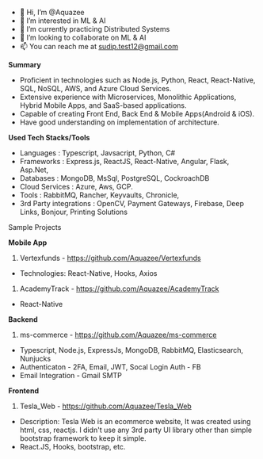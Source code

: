 - 👋 Hi, I’m @Aquazee
- 👀 I’m interested in ML & AI
- 🌱 I’m currently practicing Distributed Systems
- 💞️ I’m looking to collaborate on ML & AI
- 📫 You can reach me at sudip.test12@gmail.com

**Summary**
- Proficient in technologies such as Node.js, Python, React, React-Native, SQL, NoSQL, AWS, and Azure Cloud Services.
- Extensive experience with Microservices, Monolithic Applications, Hybrid Mobile Apps, and SaaS-based applications.
- Capable of creating Front End, Back End & Mobile Apps(Android & iOS).
- Have good understanding on implementation of architecture.

**Used Tech Stacks/Tools**
- Languages : Typescript, Javsacript, Python, C#
- Frameworks : Express.js, ReactJS, React-Native, Angular, Flask, Asp.Net, 
- Databases : MongoDB, MsSql, PostgreSQL, CockroachDB
- Cloud Services : Azure, Aws, GCP.
- Tools : RabbitMQ, Rancher, Keyvaults, Chronicle, 
- 3rd Party integrations : OpenCV, Payment Gateways, Firebase, Deep Links, Bonjour, Printing Solutions

Sample Projects

**Mobile App**
1. Vertexfunds - https://github.com/Aquazee/Vertexfunds 
 - Technologies: React-Native, Hooks, Axios

1. AcademyTrack - https://github.com/Aquazee/AcademyTrack
 - React-Native

**Backend**
1. ms-commerce - https://github.com/Aquazee/ms-commerce
 - Typescript, Node.js, ExpressJs, MongoDB, RabbitMQ, Elasticsearch, Nunjucks
 - Authenticaton - 2FA, Email, JWT, Socal Login Auth - FB
 - Email Integration - Gmail SMTP

**Frontend**
1. Tesla_Web - https://github.com/Aquazee/Tesla_Web
 - Description: Tesla Web is an ecommerce website, It was created using html, css, reactjs. I didn't use any 3rd party UI library other than simple bootstrap framework to keep it simple. 
 - React.JS, Hooks, bootstrap, etc.
